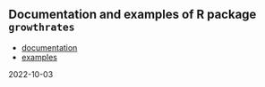 ## Documentation and examples of R package `growthrates`

* [documentation](doc)
* [examples](examples)

2022-10-03

